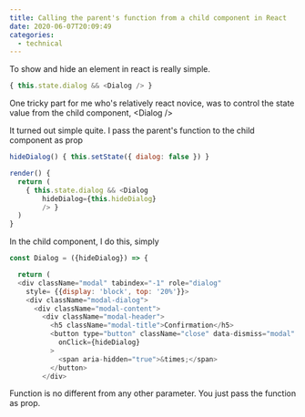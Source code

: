 ```yaml
---
title: Calling the parent's function from a child component in React
date: 2020-06-07T20:09:49
categories:
  - technical
---
```



To show and hide an element in react is really simple. 

```javascript
{ this.state.dialog && <Dialog /> }
```

One tricky part for me who's relatively react novice, was to control the state value from the child component, &lt;Dialog /&gt;

It turned out simple quite. I pass the parent's function to the child component as prop

```javascript
hideDialog() { this.setState({ dialog: false }) }

render() {
  return (
    { this.state.dialog && <Dialog
        hideDialog={this.hideDialog}
        /> }
  )
}
```

In the child component, I do this, simply

```javascript
const Dialog = ({hideDialog}) => {

  return (
  <div className="modal" tabindex="-1" role="dialog"
    style= {{display: 'block', top: '20%'}}>
    <div className="modal-dialog">
      <div className="modal-content">
        <div className="modal-header">
          <h5 className="modal-title">Confirmation</h5>
          <button type="button" className="close" data-dismiss="modal" aria-label="Close"
            onClick={hideDialog}
          >
            <span aria-hidden="true">&times;</span>
          </button>
        </div>
```

Function is no different from any other parameter. You just pass the function as prop.

